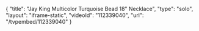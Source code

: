 {
    "title": "Jay King Multicolor Turquoise Bead 18\" Necklace",
    "type": "solo",
    "layout": "iframe-static",
    "videoId": "112339040",
    "url": "\/tvpembed\/112339040"
}